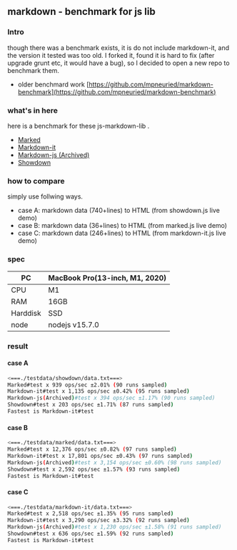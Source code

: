 ## markdown - benchmark for js lib

### Intro

though there was a benchmark exists, it is do not include markdown-it, and the version it tested was too old.
I forked it, found it is hard to fix (after upgrade grunt etc, it would have a bug),
so I decided to open a new repo to benchmark them.

+ older benchmard work
[https://github.com/mpneuried/markdown-benchmark](https://github.com/mpneuried/markdown-benchmark)

### what's in here

here is a benchmark for these js-markdown-lib .

+ [Marked](https://github.com/markedjs/marked)
+ [Markdown-it](https://github.com/markdown-it/markdown-it)
+ [Markdown-js (Archived)](https://github.com/evilstreak/markdown-js)
+ [Showdown](https://github.com/showdownjs/showdown)

### how to compare

simply use follwing ways.

+ case A: markdown data (740+lines) to HTML (from showdown.js live demo)
+ case B: markdown data (36+lines) to HTML (from marked.js live demo)
+ case C: markdown data (246+lines) to HTML (from markdown-it.js live demo)

### spec

PC|MacBook Pro(13-inch, M1, 2020)   
--|--
CPU| M1  
RAM| 16GB  
Harddisk|SSD  
node| nodejs v15.7.0  


### result

#### case A

```bash
<===./testdata/showdown/data.txt===>
Marked#test x 939 ops/sec ±2.01% (90 runs sampled)
Markdown-it#test x 1,135 ops/sec ±0.42% (95 runs sampled)
Markdown-js(Archived)#test x 394 ops/sec ±1.17% (90 runs sampled)
Showdown#test x 203 ops/sec ±1.71% (87 runs sampled)
Fastest is Markdown-it#test
```

#### case B

```bash
<===./testdata/marked/data.txt===>
Marked#test x 12,376 ops/sec ±0.82% (97 runs sampled)
Markdown-it#test x 17,801 ops/sec ±0.43% (97 runs sampled)
Markdown-js(Archived)#test x 3,154 ops/sec ±0.60% (98 runs sampled)
Showdown#test x 2,592 ops/sec ±1.57% (93 runs sampled)
Fastest is Markdown-it#test
```

#### case C

```bash
<===./testdata/markdown-it/data.txt===>
Marked#test x 2,518 ops/sec ±1.35% (95 runs sampled)
Markdown-it#test x 3,290 ops/sec ±3.32% (92 runs sampled)
Markdown-js(Archived)#test x 1,230 ops/sec ±1.58% (91 runs sampled)
Showdown#test x 636 ops/sec ±1.59% (92 runs sampled)
Fastest is Markdown-it#test
```